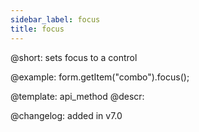 ```yaml
---
sidebar_label: focus
title: focus
---          
```


@short: sets focus to a control





@example:
form.getItem("combo").focus();


@template: api_method
@descr:

@changelog: added in v7.0
